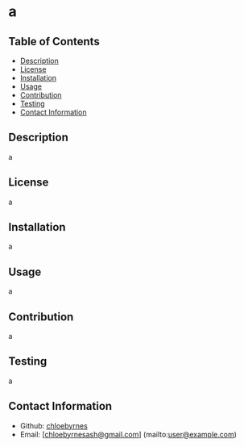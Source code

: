 # a
  ## Table of Contents
  - [Description](#description)
  - [License](#license)
  - [Installation](#installation)
  - [Usage](#usage)
  - [Contribution](#contribution)
  - [Testing](#testing)
  - [Contact Information](#contact-information)

  ## Description
  a
  ## License
  a
  ## Installation
  a
  ## Usage
  a
  ## Contribution
  a
  ## Testing
  a
  ## Contact Information
  - Github: [chloebyrnes](https://github.com/chloebyrnes)
  - Email: [chloebyrnesash@gmail.com] (mailto:user@example.com)

